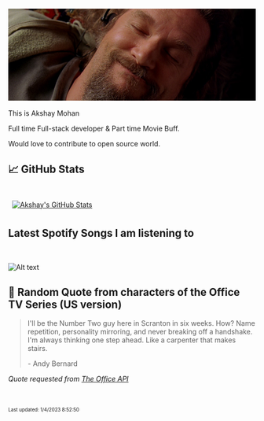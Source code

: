 [![Akshay's GitHub Banner](./assets/bigLebowski.jpg)](https://github.com/AkshayHere)

This is Akshay Mohan

Full time Full-stack developer & Part time Movie Buff.

Would love to contribute to open source world.

## &#x1f4c8; GitHub Stats

<br>
<a href="https://github.com/akshayhere">
  <img align="center" style="margin:0.5rem" src="https://dudes-abides-this-github-stats.vercel.app/api/top-langs/?username=akshayhere&layout=compact&hide=html,css&disable_animations=true&theme=cobalt&card_width=410px" alt="Akshay's GitHub Stats" />
</a>

<br>

## Latest Spotify Songs I am listening to

<br>

![Alt text](https://spotify-recently-played-readme.vercel.app/api?user=akshay_here&unique={true|1|on|yes})

## 📣 Random Quote from characters of the Office TV Series (US version)

> I'll be the Number Two guy here in Scranton in six weeks. How? Name repetition, personality mirroring, and never breaking off a handshake. I'm always thinking one step ahead. Like a carpenter that makes stairs.
>
> <p>- Andy Bernard</p>

_Quote requested from [The Office API](https://www.officeapi.dev/)_

<br>

<sub><sup>Last updated: 1/4/2023 8:52:50</sup></sub>
